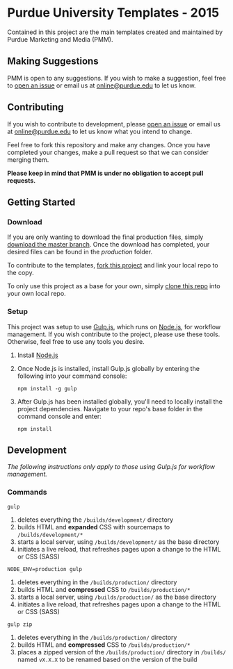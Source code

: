 # Purdue University Templates - 2015
Contained in this project are the main templates created and maintained by Purdue Marketing and Media (PMM).

## Making Suggestions
PMM is open to any suggestions. If you wish to make a suggestion, feel free to [open an issue](https://github.com/PurdueMarketingAndMedia/purdueTemplates-2015/issues/new) or email us at [online@purdue.edu](mailto:online@purdue.edu) to let us know.

## Contributing
If you wish to contribute to development, please [open an issue](https://github.com/PurdueMarketingAndMedia/purdueTemplates/issues/new) or email us at [online@purdue.edu](mailto:online@purdue.edu) to let us know what you intend to change.

Feel free to fork this repository and make any changes. Once you have completed your changes, make a pull request so that we can consider merging them.

**Please keep in mind that PMM is under no obligation to accept pull requests.**

## Getting Started
### Download
If you are only wanting to download the final production files, simply [download the master branch](https://github.com/PurdueMarketingAndMedia/purdueTemplates-2015/archive/master.zip). Once the download has completed, your desired files can be found in the *production* folder.

To contribute to the templates, [fork this project](https://help.github.com/articles/fork-a-repo/) and link your local repo to the copy.

To only use this project as a base for your own, simply [clone this repo](https://help.github.com/articles/cloning-a-repository/) into your own local repo.

### Setup
This project was setup to use [Gulp.js](http://gulpjs.com/), which runs on [Node.js](https://nodejs.org/en/), for workflow management. If you wish contribute to the project, please use these tools. Otherwise, feel free to use any tools you desire.

1. Install [Node.js](https://nodejs.org/en/download/)
2. Once Node.js is installed, install Gulp.js globally by entering the following into your command console:

   ```
   npm install -g gulp
   ```

3. After Gulp.js has been installed globally, you'll need to locally install the project dependencies. Navigate to your repo's base folder in the command console and enter:

   ```
   npm install
   ```

## Development
*The following instructions only apply to those using Gulp.js for workflow management.*

### Commands
```
gulp
```
1. deletes everything the `/builds/development/` directory
2. builds HTML and **expanded** CSS with sourcemaps to `/builds/development/*`
3. starts a local server, using `/builds/development/` as the base directory
4. initiates a live reload, that refreshes pages upon a change to the HTML or CSS (SASS)

```
NODE_ENV=production gulp
```
1. deletes everything in the `/builds/production/` directory
2. builds HTML and **compressed** CSS to `/builds/production/*`
3. starts a local server, using `/builds/production/` as the base directory
4. initiates a live reload, that refreshes pages upon a change to the HTML or CSS (SASS)

```
gulp zip
```
1. deletes everything in the `/builds/production/` directory
2. builds HTML and **compressed** CSS to `/builds/production/*`
3. places a zipped version of the `/builds/production/` directory in `/builds/` named `vX.X.X` to be renamed based on the version of the build